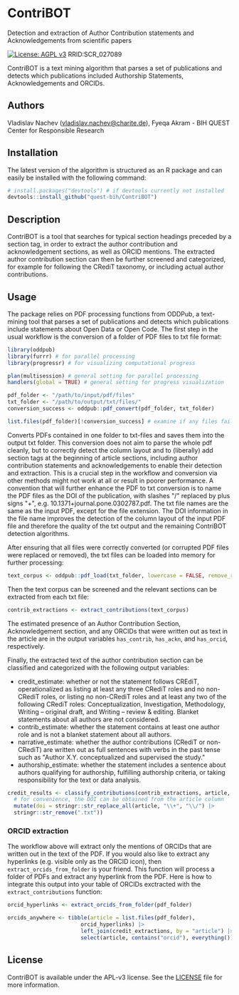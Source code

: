 # ContriBOT
Detection and extraction of Author Contribution statements and Acknowledgements from scientific papers

[![License: AGPL v3](https://img.shields.io/badge/License-AGPL_v3-blue.svg)](https://www.gnu.org/licenses/agpl-3.0)
RRID:SCR_027089

ContriBOT is a text mining algorithm that parses a set of publications and detects
which publications included Authorship Statements, Acknowledgements and ORCIDs.


## Authors

Vladislav Nachev (vladislav.nachev@charite.de), Fyeqa Akram - BIH QUEST Center for Responsible Research

## Installation

The latest version of the algorithm is structured as an R package and can easily be installed with the following command:

``` r
# install.packages("devtools") # if devtools currently not installed
devtools::install_github("quest-bih/ContriBOT")
```

## Description

ContriBOT is a tool that searches for typical section headings preceded by
a section tag, in order to extract the author contribution and acknowledgement sections,
as well as ORCID mentions. The extracted author contribution section can then be
further screened and categorized, for example for following the CRediT taxonomy,
or including actual author contributions.


## Usage

The package relies on PDF processing functions from ODDPub, a text-mining tool
that parses a set of publications and detects which publications include
statements about Open Data or Open Code. The first step in the usual workflow
is the conversion of a folder of PDF files to txt file format:

``` r
library(oddpub)
library(furrr) # for parallel processing
library(progressr) # for visualizing computational progress

plan(multisession) # general setting for parallel processing
handlers(global = TRUE) # general setting for progress visualization

pdf_folder <- "/path/to/input/pdf/files"
txt_folder <- "/path/to/output/txt/files/"
conversion_success <- oddpub::pdf_convert(pdf_folder, txt_folder)

list.files(pdf_folder)[!conversion_success] # examine if any files failed to convert
```

Converts PDFs contained in one folder to txt-files and saves them into the output txt folder.
This conversion does not aim to parse the whole pdf cleanly, but to correctly detect
the column layout and to (liberally) add section tags at the beginning of article sections,
including author contribution statements and acknowledgements to enable their detection
and extraction. This is a crucial step in the workflow and conversion via other methods
might not work at all or result in poorer performance.
A convention that will further enhance the PDF to txt conversion is to name the PDF files
as the DOI of the publication, with slashes "/" replaced by plus signs "+",
e.g. 10.1371+journal.pone.0302787.pdf. The txt file names are the same as the input PDF,
except for the file extension. The DOI information in the file name improves
the detection of the column layout of the input PDF file and therefore the quality of
the txt output and the remaining ContriBOT detection algorithms.

After ensuring that all files were correctly converted (or corrupted PDF files were
replaced or removed), the txt files can be loaded into memory for further processing:

```r
text_corpus <- oddpub::pdf_load(txt_folder, lowercase = FALSE, remove_regex = NULL)
```

Then the text corpus can be screened and the relevant sections can be extracted from
each txt file:

```r
contrib_extractions <- extract_contributions(text_corpus)
```
The estimated presence of an Author Contribution Section, Acknowledgement section, and
any ORCIDs that were written out as text in the article are in the output variables
`has_contrib`, `has_ackn`, and `has_orcid`, respectively.

Finally, the extracted text of the author contribution section can be classified
and categorized with the following output variables:  

 - credit_estimate: whether or not the statement follows CREdiT, operationalized as
 listing at least any three CRediT roles and no non-CRediT roles, or listing 
 no non-CRediT roles and at least any two of the following CRediT roles:
 Conceptualization, Investigation, Methodology, Writing – original draft,
 and Writing – review & editing. Blanket statements about all authors are not considered.  
 - contrib_estimate: whether the statement contains at least one author role and is not
 a blanket statement about all authors.  
 - narrative_estimate: whether the author contributions (CRediT or non-CRediT) are
 written out as full sentences with verbs in the past tense such as 
 "Author X.Y. conceptualized and supervised the study."  
 - authorship_estimate: whether the statement includes a sentence about authors 
 qualifying for authorship, fulfilling authorship criteria, or taking responsibility for
 the text or data analysis.  

```r
credit_results <- classify_contributions(contrib_extractions, article, contrib_statement) |>
  # for convenience, the DOI can be obtained from the article column
  mutate(doi = stringr::str_replace_all(article, "\\+", "\\/") |> 
  stringr::str_remove(".txt"))
```

### ORCID extraction

The workflow above will extract only the mentions of ORCIDs that are written out in the text of the PDF.
If you would also like to extract any hyperlinks (e.g. visible only as the ORCID icon), then
`extract_orcids_from_folder` is your friend. This function will process a folder of PDFs
and extract any hyperlink from the PDF.
Here is how to integrate this output into your table of ORCIDs exctracted with the `extract_contributions`
function:

```r
orcid_hyperlinks <- extract_orcids_from_folder(pdf_folder)

orcids_anywhere <- tibble(article = list.files(pdf_folder),
                       orcid_hyperlinks) |> 
                       left_join(credit_extractions, by = "article") |> 
                       select(article, contains("orcid"), everything())
```

## License

ContriBOT is available under the APL-v3 license.
See the [LICENSE](https://github.com/quest-bih/ContriBOT/blob/master/LICENSE) file for more
information.
